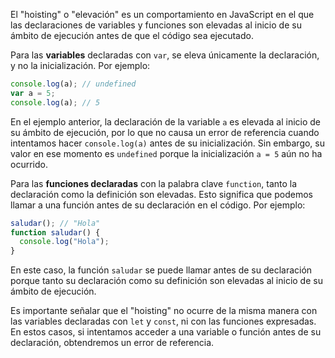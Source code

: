 El "hoisting" o "elevación" es un comportamiento en JavaScript en el que las declaraciones de variables y funciones son elevadas al inicio de su ámbito de ejecución antes de que el código sea ejecutado.

Para las **variables** declaradas con `var`, se eleva únicamente la declaración, y no la inicialización. Por ejemplo:

```javascript
console.log(a); // undefined
var a = 5;
console.log(a); // 5
```

En el ejemplo anterior, la declaración de la variable `a` es elevada al inicio de su ámbito de ejecución, por lo que no causa un error de referencia cuando intentamos hacer `console.log(a)` antes de su inicialización. Sin embargo, su valor en ese momento es `undefined` porque la inicialización `a = 5` aún no ha ocurrido.

Para las **funciones declaradas** con la palabra clave `function`, tanto la declaración como la definición son elevadas. Esto significa que podemos llamar a una función antes de su declaración en el código. Por ejemplo:

```javascript
saludar(); // "Hola"
function saludar() {
  console.log("Hola");
}
```

En este caso, la función `saludar` se puede llamar antes de su declaración porque tanto su declaración como su definición son elevadas al inicio de su ámbito de ejecución.

Es importante señalar que el "hoisting" no ocurre de la misma manera con las variables declaradas con `let` y `const`, ni con las funciones expresadas. En estos casos, si intentamos acceder a una variable o función antes de su declaración, obtendremos un error de referencia.
